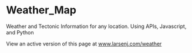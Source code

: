 # Weather_Map
Weather and Tectonic Information for any location. Using APIs, Javascript, and Python

View an active version of this page at www.larsenj.com/weather
